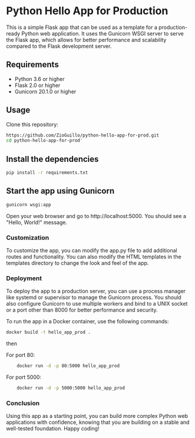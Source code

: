 # Python Hello App for Production

This is a simple Flask app that can be used as a template for a production-ready Python web application. It uses the Gunicorn WSGI server to serve the Flask app, which allows for better performance and scalability compared to the Flask development server.

## Requirements

- Python 3.6 or higher
- Flask 2.0 or higher
- Gunicorn 20.1.0 or higher

## Usage

Clone this repository:

```bash
https://github.com/ZioGuillo/python-hello-app-for-prod.git
cd python-hello-app-for-prod'
```

## Install the dependencies

```bash
pip install -r requirements.txt
```

## Start the app using Gunicorn

```bash
gunicorn wsgi:app
```

Open your web browser and go to http://localhost:5000. You should see a "Hello, World!" message.

### Customization

To customize the app, you can modify the app.py file to add additional routes and functionality. You can also modify the HTML templates in the templates directory to change the look and feel of the app.

### Deployment

To deploy the app to a production server, you can use a process manager like systemd or supervisor to manage the Gunicorn process. You should also configure Gunicorn to use multiple workers and bind to a UNIX socket or a port other than 8000 for better performance and security.

To run the app in a Docker container, use the following commands:

```bash
docker build -t hello_app_prod .
```

then

For port 80:

```bash
    docker run -d -p 80:5000 hello_app_prod
```

For port 5000:

```bash
    docker run -d -p 5000:5000 hello_app_prod
```

### Conclusion

Using this app as a starting point, you can build more complex Python web applications with confidence, knowing that you are building on a stable and well-tested foundation. Happy coding!
